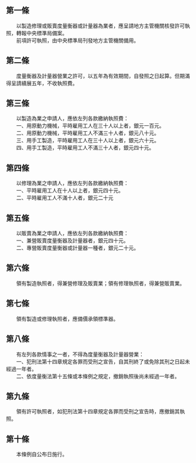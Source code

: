 第一條 
-------
　　以製造修理或販賣度量衡器或計量器為業者，應呈請地方主管機關核發許可執照，轉報中央標準局備案。  
　　前項許可執照，由中央標準局刊發地方主管機關備用。  


第二條 
-------
　　度量衡器及計量器營業之許可，以五年為有效期間，自發照之日起算。但期滿得呈請續展五年，不收執照費。  


第三條 
-------
　　以製造為業之申請人，應依左列各款繳納執照費：  
　　一、用原動力機械，平時雇用工人在三十人以上者，銀元一百元。  
　　二、用原動力機械，平時雇用工人不滿三十人者，銀元八十元。  
　　三、用手工製造，平時雇用工人在三十人以上者，銀元六十元。  
　　四、用手工製造，平時雇用工人不滿三十人者，銀元四十元。  


第四條 
-------
　　以修理為業之申請人，應依左列各款繳納執照費：  
　　一、平時雇用工人在十人以上者，銀元四十元。  
　　二、平時雇用工人不滿十人者，銀元二十元  


第五條 
-------
　　以販賣為業之申請人，應依左列各款繳納執照費：  
　　一、兼營販賣度量衡器及計量器者，銀元四十元。  
　　二、專營販賣度量衡器或計量器一種者，銀元二十元。  


第六條 
-------
　　領有製造執照者，得兼營修理及販賣業；領有修理執照者，得兼營販賣業。  


第七條 
-------
　　領有製造或修理執照者，應備價承領標準器。  


第八條 
-------
　　有左列各款情事之一者，不得為度量衡器及計量器營業：  
　　一、犯刑法第十四章規定各罪而受刑之宣告，自其刑終了或免除其刑之日起未經過一年者。  
　　二、依度量衡法第十五條或本條例之規定，撤銷執照後尚未經過一年者。  


第九條 
-------
　　領有許可執照者，如犯刑法第十四章規定各罪而受刑之宣告時，應撤銷其執照。  


第十條 
-------
　　本條例自公布日施行。
